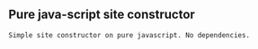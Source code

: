 ## Pure java-script site constructor

    Simple site constructor on pure javascript. No dependencies.
